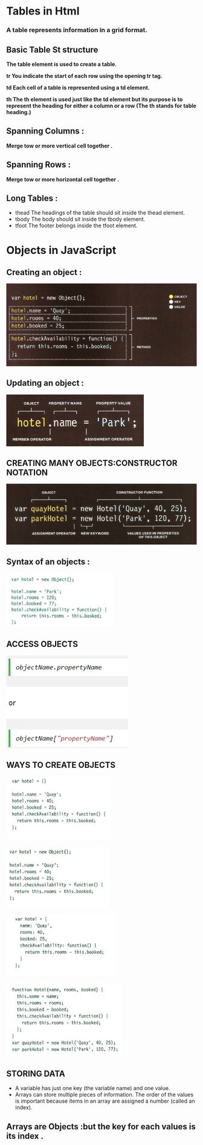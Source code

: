 # Tables in Html 
### A table represents information in a grid format.

## Basic Table St structure

**The table element is used to create a table.**

**tr You indicate the start of each row using the opening tr tag.**

**td Each cell of a table is represented using a td element.**

**th The th element is used just like the td element but its purpose is to represent the heading for either a column or a row (The th stands for table heading.)**

## Spanning Columns :
**Merge tow or more vertical cell together .**


## Spanning Rows :
**Merge tow or more horizontal cell together .**

## Long Tables :
* thead The headings of the table should sit inside the thead element.
* tbody The body should sit inside the tbody element.
* tfoot The footer belongs inside the tfoot element.

# Objects in JavaScript

## Creating an object :

![image](https://github.com/HamzhSuilik/reading-notes/blob/main/image/img1.PNG?raw=true)

## Updating an object :

![image](https://github.com/HamzhSuilik/reading-notes/blob/main/image/img2.PNG?raw=true)

## CREATING MANY OBJECTS:CONSTRUCTOR NOTATION

![image](https://github.com/HamzhSuilik/reading-notes/blob/main/image/img3.PNG?raw=true)

## Syntax of an objects :

![image](https://github.com/HamzhSuilik/reading-notes/blob/main/image/img4.PNG?raw=true)

## ACCESS OBJECTS

![image](https://github.com/HamzhSuilik/reading-notes/blob/main/image/img5.PNG?raw=true)

## WAYS TO CREATE OBJECTS

![image](https://github.com/HamzhSuilik/reading-notes/blob/main/image/img6.PNG?raw=true)

![image](https://github.com/HamzhSuilik/reading-notes/blob/main/image/img7.PNG?raw=true)

![image](https://github.com/HamzhSuilik/reading-notes/blob/main/image/img8.PNG?raw=true)

![image](https://github.com/HamzhSuilik/reading-notes/blob/main/image/img9.PNG?raw=true)

## STORING DATA
* A variable has just one key (the variable name) and one value.
* Arrays can store multiple pieces of information. The order of the values is important because items in an array are assigned a number (called an index).


## Arrays are Objects :but the key for each values is its index .

